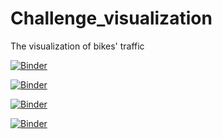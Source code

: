 # Challenge_visualization
The visualization of bikes' traffic

[![Binder](https://mybinder.org/badge_logo.svg)](https://mybinder.org/v2/gh/WorgingAnnaSOW/Challenge_visualization/main?filepath=Visualisation.ipynb)


[![Binder](https://mybinder.org/badge_logo.svg)](https://mybinder.org/v2/gh/WorgingAnnaSOW/Challenge_visualization/main?filepath=animation.gif)


[![Binder](https://mybinder.org/badge_logo.svg)](https://mybinder.org/v2/gh/WorgingAnnaSOW/Challenge_visualization/main?filepath=animationGIF.ipynb)




[![Binder](https://mybinder.org/badge_logo.svg)](https://mybinder.org/v2/gh/WorgingAnnaSOW/Challenge_visualization/main?filepath=ezgif.com-gif-maker%20(2).mp4)
